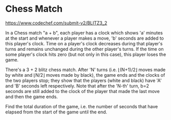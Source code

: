 # Chess Match
https://www.codechef.com/submit-v2/BLITZ3_2

In a Chess match "a + b", each player has a clock which shows 'a' minutes at the start and whenever a player makes a move, 'b' seconds are added to this player's clock. Time on a player's clock decreases during that player's turns and remains unchanged during the other player's turns. If the time on some player's clock hits zero (but not only in this case), this player loses the game.

There's a 3 + 2 blitz chess match. After 'N' turns (i.e. ⌊(N+1)/2⌋ moves made by white and ⌊N/2⌋ moves made by black), the game ends and the clocks of the two players stop; they show that the players (white and black) have 'A' and 'B' seconds left respectively. Note that after the 'N-th' turn, b=2 seconds are still added to the clock of the player that made the last move and then the game ends.

Find the total duration of the game, i.e. the number of seconds that have elapsed from the start of the game until the end.